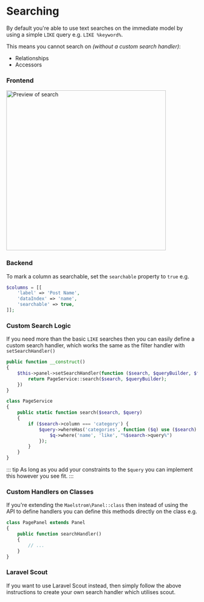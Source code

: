 # Searching

By default you're able to use text searches on the immediate model by using a simple `LIKE` query e.g. `LIKE %keyword%`.

This means you cannot search on *(without a custom search handler)*:

- Relationships
- Accessors

### Frontend

<img src="/search-preview.jpg" alt="Preview of search" class="shadow m-w-full h-auto mt-4" style="width: 420px;" />

### Backend

To mark a column as searchable, set the `searchable` property to `true` e.g.

```php
$columns = [[
    'label' => 'Post Name',
    'dataIndex' => 'name',
    'searchable' => true,
]];
```

### Custom Search Logic

If you need more than the basic `LIKE` searches then you can easily define a custom search handler, which works the same as the filter handler with `setSearchHandler()`

```php
public function __construct()
{
    $this->panel->setSearchHandler(function ($search, $queryBuilder, $filters, $request) {
        return PageService::search($search, $queryBuilder);
    })
}

class PageService
{
    public static function search($search, $query)
    {
        if ($search->column === 'category') {
            $query->whereHas('categories', function ($q) use ($search) {
                $q->where('name', 'like', "%$search->query%")
            });
        }
    }
}
```

::: tip
As long as you add your constraints to the `$query` you can implement this however you see fit.
:::

### Custom Handlers on Classes

If you're extending the `Maelstrom\Panel::class` then instead of using the API to define handlers you can define this methods directly on the class e.g.

```php
class PagePanel extends Panel
{
    public function searchHandler()
    {
        // ...
    }
}
```


### Laravel Scout

If you want to use Laravel Scout instead, then simply follow the above instructions to create your own search handler which utilises scout.
